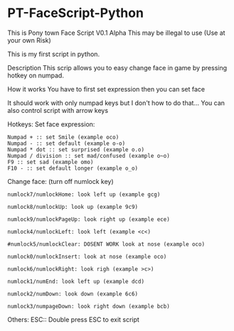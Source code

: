 # PT-FaceScript-Python
This is Pony town Face Script V0.1 Alpha
This may be illegal to use (Use at your own Risk)

This is my first script in python.

Description This scrip allows you to easy change face in game by pressing hotkey on numpad.

How it works You have to first set expression then you can set face

It should work with only numpad keys but I don't how to do that... You can also control script with arrow keys

Hotkeys: Set face expression:

    Numpad + :: set Smile (example oco)
    Numpad - :: set default (example o-o)
    Numpad * dot :: set surprised (example o.o)
    Numpad / division :: set mad/confused (example o~o)
    F9 :: set sad (example omo)
    F10 - :: set default longer (example o_o)

Change face: (turn off numlock key)

    numlock7/numlockHome: look left up (example gcg)

    numlock8/numlockUp: look up (example 9c9)

    numlock9/numlockPageUp: look right up (example ece)

    numlock4/numlockLeft: look left (example <c<)

    #numlock5/numlockClear: DOSENT WORK look at nose (example oco)

    numlock0/numlockInsert: look at nose (example oco)

    numlock6/numlockRight: look righ (example >c>)

    numlock1/numEnd: look left up (example dcd)

    numlock2/numDown: look down (example 6c6)

    numlock3/numpageDown: look right down (example bcb)

Others: ESC:: Double press ESC to exit script
